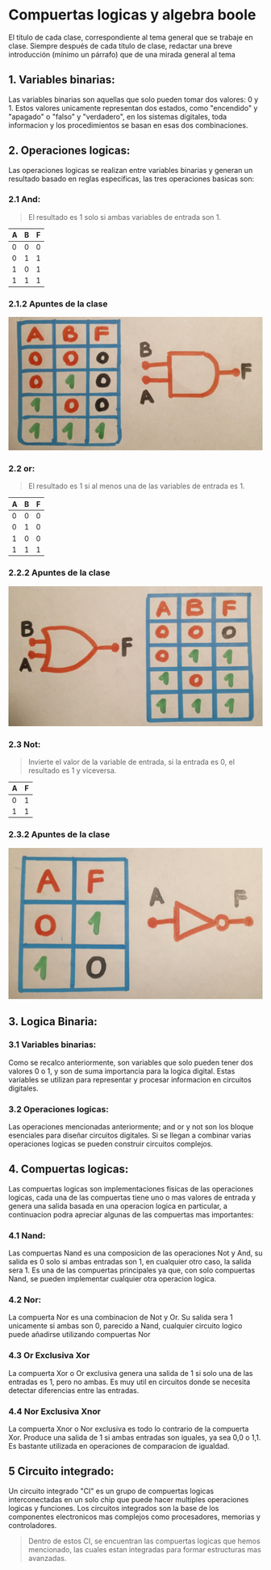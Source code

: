 # Compuertas logicas y algebra boole
El título de cada clase, correspondiente al tema general que se trabaje en clase. Siempre después de cada título de clase, redactar una breve introducción (mínimo un párrafo) que de una mirada general al tema
## 1. Variables binarias:
Las variables binarias son aquellas que solo pueden tomar dos valores: 0 y 1. Estos valores unicamente representan dos estados, como "encendido" y "apagado" o "falso" y "verdadero", en los sistemas digitales, toda informacion y los procedimientos se basan en esas dos combinaciones.

## 2. Operaciones logicas:
Las operaciones logicas se realizan entre variables binarias y generan un resultado basado en reglas especificas, las tres operaciones basicas son:
### 2.1 And:
>El resultado es 1 solo si ambas variables de entrada son 1.

|**A**|**B**|**F**|
|-----|-----|-----|
|  0  |  0  |  0  |
|  0  |  1  |  1  |
|  1  |  0  |  1  |
|  1  |  1  |  1  |

### 2.1.2 Apuntes de la clase
![Operacion logica AND](And11.PNG)
### 2.2 or:
>El resultado es 1 si al menos una de las variables de entrada es 1.

|**A**|**B**|**F**|
|-----|-----|-----|
|  0  |  0  |  0  |
|  0  |  1  |  0  |
|  1  |  0  |  0  |
|  1  |  1  |  1  |

### 2.2.2 Apuntes de la clase
![Operacion logica Or](or11.PNG)
### 2.3 Not:
>Invierte el valor de la variable de entrada, si la entrada es 0, el resultado es 1 y viceversa.

|**A**|**F**|
|-----|-----|
|  0  |  1  |
|  1  |  1  |

### 2.3.2 Apuntes de la clase
![Operacion logica Not](not11.PNG)

## 3. Logica Binaria:
### 3.1 Variables binarias:
Como se recalco anteriormente, son variables que solo pueden tener dos valores 0 o 1, y son de suma importancia para la logica digital. Estas variables se utilizan para representar y procesar informacion en circuitos digitales.
### 3.2 Operaciones logicas:
Las operaciones mencionadas anteriormente; and or y not son los bloque esenciales para diseñar circuitos digitales. Si se llegan a combinar varias operaciones logicas se pueden construir circuitos complejos.

## 4. Compuertas logicas:
Las compuertas logicas son implementaciones fisicas de las operaciones logicas, cada una de las compuertas tiene uno o mas valores de entrada y genera una salida basada en una operacion logica en particular, a continuacion podra apreciar algunas de las compuertas mas importantes:
### 4.1 Nand:
Las compuertas Nand es una composicion de las operaciones Not y And, su salida es 0 solo si ambas entradas son 1, en cualquier otro caso, la salida sera 1. Es una de las compuertas principales ya que, con solo compuertas Nand, se pueden implementar cualquier otra operacion logica.
### 4.2 Nor:
La compuerta Nor es una combinacion de Not y Or. Su salida sera 1 unicamente si ambas son 0, parecido a Nand, cualquier circuito logico puede añadirse utilizando compuertas Nor
### 4.3 Or Exclusiva Xor
La compuerta Xor o Or exclusiva genera una salida de 1 si solo una de las entradas es 1, pero no ambas. Es muy util en circuitos donde se necesita detectar diferencias entre las entradas.
### 4.4 Nor Exclusiva Xnor
La compuerta Xnor o Nor exclusiva es todo lo contrario de la compuerta Xor. Produce una salida de 1 si ambas entradas son iguales, ya sea 0,0 o 1,1. Es bastante utilizada en operaciones de comparacion de igualdad.

## 5 Circuito integrado:
Un circuito integrado "CI" es un grupo de compuertas logicas interconectadas en un solo chip que puede hacer multiples operaciones logicas y funciones. Los circuitos integrados son la base de los componentes electronicos mas complejos como procesadores, memorias y controladores. 
> Dentro de estos CI, se encuentran las compuertas logicas que hemos mencionado, las cuales estan integradas para formar estructuras mas avanzadas.
